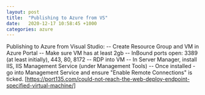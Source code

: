 ```yaml
---
layout: post
title:  "Publishing to Azure from VS"
date:   2020-12-17 10:58:45 +1000
categories: azure
---
```

Publishing to Azure from Visual Studio:
-- Create Resource Group and VM in Azure Portal
-- Make sure VM has at least 2gb
-- InBound ports open: 3389 (at least initially), 443, 80, 8172
-- RDP into VM
-- In Server Manager, install IIS, IIS Management Service (under Management Tools)
-- Once installed - go into Management Service and ensure "Enable Remote Connections" is ticked.
[https://port135.com/could-not-reach-the-web-deploy-endpoint-specified-virtual-machine/]